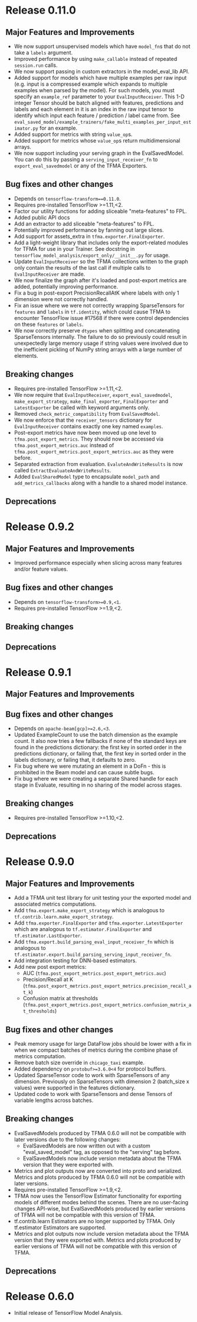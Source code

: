 # Release 0.11.0

## Major Features and Improvements

* We now support unsupervised models which have `model_fn`s that do not take a
  `labels` argument.
* Improved performance by using `make_callable` instead of repeated
  `session.run` calls.
* We now support passing in custom extractors in the model_eval_lib API.
* Added support for models which have multiple examples per raw input (e.g.
  input is a compressed example which expands to multiple examples when parsed
  by the model). For such models, you must specify an `example_ref` parameter
  to your `EvalInputReceiver`. This 1-D integer Tensor should be batch aligned
  with features, predictions and labels and each element in it is an index in
  the raw input tensor to identify which input each feature / prediction /
  label came from. See
  `eval_saved_model/example_trainers/fake_multi_examples_per_input_estimator.py`
  for an example.
* Added support for metrics with string `value_op`s.
* Added support for metrics whose `value_op`s return multidimensional arrays.
* We now support including your serving graph in the EvalSavedModel. You can
  do this by passing a `serving_input_receiver_fn` to `export_eval_savedmodel`
  or any of the TFMA Exporters.

## Bug fixes and other changes

* Depends on `tensorflow-transform==0.11.0`.
* Requires pre-installed TensorFlow >=1.11,<2.
* Factor our utility functions for adding sliceable "meta-features" to FPL.
* Added public API docs
* Add an extractor to add sliceable "meta-features" to FPL.
* Potentially improved performance by fanning out large slices.
* Add support for assets_extra in `tfma.exporter.FinalExporter`.
* Add a light-weight library that includes only the export-related modules for
  TFMA for use in your Trainer. See docstring in
  `tensorflow_model_analysis/export_only/__init__.py` for usage.
* Update `EvalInputReceiver` so the TFMA collections written to the graph only
  contain the results of the last call if multiple calls to `EvalInputReceiver`
  are made.
* We now finalize the graph after it's loaded and post-export metrics are added,
  potentially improving performance.
* Fix a bug in post-export PrecisionRecallAtK where labels with only 1 dimension
  were not correctly handled.
* Fix an issue where we were not correctly wrapping SparseTensors for `features`
  and `labels` in `tf.identity`, which could cause TFMA to encounter
  TensorFlow issue #17568 if there were control dependencies on these `features`
  or `labels`.
* We now correctly preserve `dtypes` when splitting and concatenating
  SparseTensors internally. The failure to do so previously could result in
  unexpectedly large memory usage if string values were involved due to the
  inefficient pickling of NumPy string arrays with a large number of elements.

## Breaking changes

* Requires pre-installed TensorFlow >=1.11,<2.
* We now require that `EvalInputReceiver`, `export_eval_savedmodel`,
  `make_export_strategy`, `make_final_exporter`, `FinalExporter` and
  `LatestExporter` be called with keyword arguments only.
* Removed `check_metric_compatibility` from `EvalSavedModel`.
* We now enforce that the `receiver_tensors` dictionary for `EvalInputReceiver`
  contains exactly one key named `examples`.
* Post-export metrics have now been moved up one level to
  `tfma.post_export_metrics`. They should now be accessed via
  `tfma.post_export_metrics.auc` instead of
  `tfma.post_export_metrics.post_export_metrics.auc` as they were before.
* Separated extraction from evaluation. `EvaluteAndWriteResults` is now called
  `ExtractEvaluateAndWriteResults`.
* Added `EvalSharedModel` type to encapsulate `model_path` and
  `add_metrics_callbacks` along with a handle to a shared model instance.

## Deprecations

# Release 0.9.2

## Major Features and Improvements

* Improved performance especially when slicing across many features and/or
  feature values.

## Bug fixes and other changes

* Depends on `tensorflow-transform>=0.9,<1`.
* Requires pre-installed TensorFlow >=1.9,<2.

## Breaking changes

## Deprecations

# Release 0.9.1

## Major Features and Improvements

## Bug fixes and other changes

* Depends on `apache-beam[gcp]>=2.6,<3`.
* Updated ExampleCount to use the batch dimension as the example count. It
  also now tries a few fallbacks if none of the standard keys are found in the
  predictions dictionary: the first key in sorted order in the predictions
  dictionary, or failing that, the first key in sorted order in the labels
  dictionary, or failing that, it defaults to zero.
* Fix bug where we were mutating an element in a DoFn - this is prohibited in
  the Beam model and can cause subtle bugs.
* Fix bug where we were creating a separate Shared handle for each stage in
  Evaluate, resulting in no sharing of the model across stages.

## Breaking changes

*   Requires pre-installed TensorFlow >=1.10,<2.

## Deprecations

# Release 0.9.0

## Major Features and Improvements

* Add a TFMA unit test library for unit testing your the exported model and
  associated metrics computations.
* Add `tfma.export.make_export_strategy` which is analogous to
  `tf.contrib.learn.make_export_strategy`.
* Add `tfma.exporter.FinalExporter` and `tfma.exporter.LatestExporter` which
  are analogous to `tf.estimator.FinalExporter` and
  `tf.estimator.LastExporter`.
* Add `tfma.export.build_parsing_eval_input_receiver_fn` which is analogous to
  `tf.estimator.export.build_parsing_serving_input_receiver_fn`.
* Add integration testing for DNN-based estimators.
* Add new post export metrics:
  * AUC (`tfma.post_export_metrics.post_export_metrics.auc`)
  * Precision/Recall at K
    (`tfma.post_export_metrics.post_export_metrics.precision_recall_at_k`)
  * Confusion matrix at thresholds
    (`tfma.post_export_metrics.post_export_metrics.confusion_matrix_at_thresholds`)

## Bug fixes and other changes

* Peak memory usage for large DataFlow jobs should be lower with a fix in when
  we compact batches of metrics during the combine phase of metrics
  computation.
* Remove batch size override in `chicago_taxi` example.
* Added dependency on `protobuf>=3.6.0<4` for protocol buffers.
* Updated SparseTensor code to work with SparseTensors of any dimension.
  Previously on SparseTensors with dimension 2 (batch_size x values) were
  supported in the features dictionary.
* Updated code to work with SparseTensors and dense Tensors of variable
  lengths across batches.

## Breaking changes

* EvalSavedModels produced by TFMA 0.6.0 will not be compatible with later
  versions due to the following changes:
  * EvalSavedModels are now written out with a custom "eval_saved_model"
    tag, as opposed to the "serving" tag before.
  * EvalSavedModels now include version metadata about the TFMA version that
    they were exported with.
* Metrics and plot outputs now are converted into proto and serialized.
  Metrics and plots produced by TFMA 0.6.0 will not be compatible with later
  versions.
* Requires pre-installed TensorFlow >=1.9,<2.
* TFMA now uses the TensorFlow Estimator functionality for exporting models of
  different modes behind the scenes. There are no user-facing changes
  API-wise, but EvalSavedModels produced by earlier versions of TFMA will not
  be compatible with this version of TFMA.
* tf.contrib.learn Estimators are no longer supported by TFMA. Only
  tf.estimator Estimators are supported.
* Metrics and plot outputs now include version metadata about the TFMA version
  that they were exported with. Metrics and plots produced by earlier versions
  of TFMA will not be compatible with this version of TFMA.

## Deprecations

# Release 0.6.0

* Initial release of TensorFlow Model Analysis.
